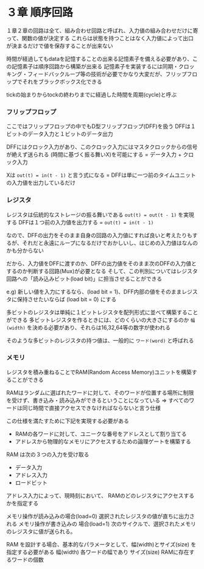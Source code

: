 # ３章 順序回路

１章２章の回路は全て、組み合わせ回路と呼ばれ、入力値の組み合わせだけに寄って、関数の値が決定する
これらは状態を持つことはなく入力値によって出口が決まるだけで値を保存することが出来ない

時間が経過してもdataを記憶することの出来る記憶素子を備える必要があり、この記憶素子は順序回路から構築が出来る
記憶素子を実装するには同期・クロッキング・フィードバックループ等の技術が必要でかなり大変だが、フリップフロップでそれをブラックボックス化できる

tickの始まりからtockの終わりまでに経過した時間を周期(cycle)と呼ぶ

### フリップフロップ
ここではフリップフロップの中でもD型フリップフロップ(DFF)を扱う
DFFは１ビットのデータ入力と１ビットのデータ出力

DFFにはクロック入力があり、このクロック入力にはマスタクロックからの信号が絶えず送られる
(時間に基づく振る舞いX)を可能にする = データ入力 + クロック入力

Xは `out(t) = in(t - 1)` と言う式になる = DFFは単に一つ前のタイムユニットの入力値を出力しているだけ

### レジスタ
レジスタは伝統的なストレージの振る舞いである `out(t) = out(t - 1)` を実現する
DFFは１つ前の入力値を出力する = `out(t) = in(t - 1)`

なので、DFFの出力をそのまま自身の回路の入力値にすれば良いと考えたりもするが、それだと永遠にループになるだけでおかしいし、はじめの入力値はなんのかも分からない

だから、入力値をDFFに渡すのか、DFFの出力値をそのまま次のDFFの入力値とするのか判断する回路(Mux)が必要となる
そして、この判別についてはレジスタ回路への「読み込みビット(load bit)」に担当させることができる

e.g) 新しい値を入力にするなら、(load bit = 1)、DFF内部の値をそのままレジスタに保持させたいならば (load bit = 0) にする

多ビットのレジスタは単純に１ビットレジスタを配列形式に並べて構築することができる
多ビットレジスタを作るときには、どのくらいの大きさにするのか `幅(width)` を決める必要があり、それらは16,32,64等の数字が使われる

そのような多ビットのレジスタの持つ値は、一般的に `ワード(word)` と呼ばれる

### メモリ
レジスタを積み重ねることでRAM(Random Access Memory)ユニットを構築することができる

RAMはランダムに選ばれたワードに対して、そのワードが位置する場所に制限を受けず、書き込み・読み込みができるということになっている
=> すべてのワードは同じ時間で直接アクセスできなければならないと言う仕様

この仕様を満たすために下記を実現する必要がある

* RAMの各ワードに対して、ユニークな番号をアドレスとして割り当てる
* アドレスから物理的なメモリにアクセスするための論理ゲートを構築する

RAM は次の３つの入力を受け取る

* データ入力
* アドレス入力
* ロードビット

アドレス入力によって、現時刻において、 RAMのどのレジスタにアクセスするかを指定する

メモリ操作が読み込みの場合(load=0)
  選択されたレジスタの値が直ちに出力される
メモリ操作が書き込みの 場合(load=1)
  次のサイクルで、選択されたメモリのレジスタに値が送られる。

RAM を設計する場合、基本的なパラメータとして、幅(width)とサイズ(size) を指定する必要がある
  幅(width) 各ワードの幅であり
  サイズ(size) RAMに存在するワードの個数
